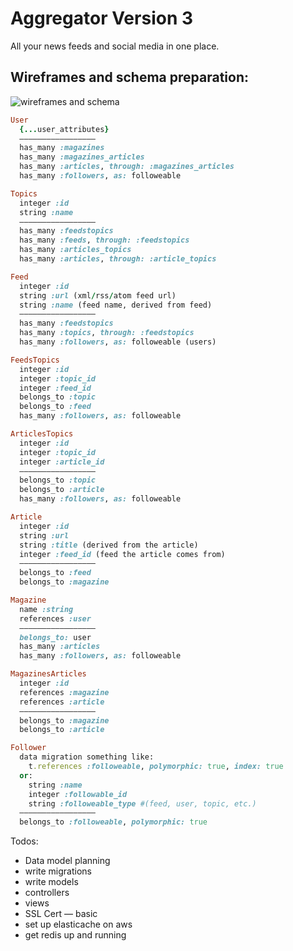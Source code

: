 # Aggregator Version 3

All your news feeds and social media in one place.

Wireframes and schema preparation:
----------------
![wireframes and schema](https://github.com/fishermanswharff/Gator/blob/master/docs/whiteboard-notes.jpg "Whiteboard notes")


```ruby
User
  {...user_attributes}
  —————————————————
  has_many :magazines
  has_many :magazines_articles
  has_many :articles, through: :magazines_articles
  has_many :followers, as: followeable

Topics
  integer :id
  string :name
  —————————————————
  has_many :feedstopics
  has_many :feeds, through: :feedstopics
  has_many :articles_topics
  has_many :articles, through: :article_topics

Feed
  integer :id
  string :url (xml/rss/atom feed url)
  string :name (feed name, derived from feed)
  —————————————————
  has_many :feedstopics
  has_many :topics, through: :feedstopics
  has_many :followers, as: followeable (users)

FeedsTopics
  integer :id
  integer :topic_id
  integer :feed_id
  belongs_to :topic
  belongs_to :feed
  has_many :followers, as: followeable

ArticlesTopics
  integer :id
  integer :topic_id
  integer :article_id
  —————————————————
  belongs_to :topic
  belongs_to :article
  has_many :followers, as: followeable

Article
  integer :id
  string :url
  string :title (derived from the article)
  integer :feed_id (feed the article comes from)
  —————————————————
  belongs_to :feed
  belongs_to :magazine

Magazine
  name :string
  references :user
  —————————————————
  belongs_to: user
  has_many :articles
  has_many :followers, as: followeable

MagazinesArticles
  integer :id
  references :magazine
  references :article
  —————————————————
  belongs_to :magazine
  belongs_to :article

Follower
  data migration something like:
    t.references :followeable, polymorphic: true, index: true
  or:
    string :name
    integer :followable_id
    string :followeable_type #(feed, user, topic, etc.)
  —————————————————
  belongs_to :followeable, polymorphic: true
```

Todos:
* Data model planning
* write migrations
* write models
* controllers
* views
* SSL Cert — basic
* set up elasticache on aws
* get redis up and running
